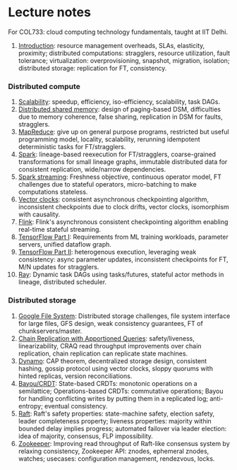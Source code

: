 # Lecture notes 
For COL733: cloud computing technology fundamentals, taught at IIT Delhi.

1. [Introduction](./why-cloud.md): resource management overheads, SLAs,
elasticity, proximity; distributed computations: stragglers, resource
utilization, fault tolerance; virtualization: overprovisioning, snapshot,
migration, isolation; distributed storage: replication for FT, consistency.

### Distributed compute
1. [Scalability](./compute-scalability.md): speedup, efficiency, iso-efficiency,
scalability, task DAGs.
2. [Distributed shared memory](./compute-dsm.md): design of paging-based DSM,
difficulties due to memory coherence, false sharing, replication in DSM for
faults, stragglers.
3. [MapReduce](./compute-mr.md): give up on general purpose programs, restricted
but useful programming model, locality, scalability, rerunning idempotent
deterministic tasks for FT/stragglers.
4. [Spark](./compute-rdd.md): lineage-based reexecution for FT/stragglers,
coarse-grained transformations for small lineage graphs, immutable distributed
data for consistent replication, wide/narrow dependencies.
5. [Spark streaming](./compute-dstreams.md): Freshness objective, continuous
operator model, FT challenges due to stateful operators, micro-batching to make
computations stateless.
6. [Vector clocks](./compute-vc.md): consistent asynchronous checkpointing
algorithm, inconsistent checkpoints due to clock drifts, vector clocks,
isomorphism with causality.
7. [Flink](./compute-flink.md): Flink's asynchronous consistent checkpointing
algorithm enabling real-time stateful streaming.
8. [TensorFlow Part I](./compute-tf-graph.md): Requirements from ML training
workloads, parameter servers, unified dataflow graph.
9. [TensorFlow Part II](./compute-tf): heterogenous execution, leveraging weak
consistency: async parameter updates, inconsistent checkpoints for FT, M/N
updates for stragglers.
10. [Ray](./compute-ray): Dynamic task DAGs using tasks/futures, stateful actor
methods in lineage, distributed scheduler. 

### Distributed storage
1. [Google File System](./storage-gfs.md): Distributed storage challenges, file
system interface for large files, GFS design, weak consistency guarantees, FT of
chunkservers/master.
2. [Chain Replication with Apportioned Queries](./storage-craq.md): safety/liveness,
linearizability, CRAQ read throughput improvements over chain replication, chain
replication can replicate state machines.
3. [Dynamo](./storage-dynamo.md): CAP theorem, decentralized storage design,
consistent hashing, gossip protocol using vector clocks, sloppy quorums with
hinted replicas, version reconciliations.
4. [Bayou/CRDT](./storage-ec.md): State-based CRDTs: monotonic operations on a 
semilattice; Operations-based CRDTs: commutative operations; Bayou for handling
conflicting writes by putting them in a replicated log; anti-entropy; eventual
consistency.
5. [Raft](./storage-raft.md): Raft's safety properties: state-machine safety,
election safety, leader completeness property; liveness properties: majority
within bounded delay implies progress; automated failover via leader election:
idea of majority, consensus, FLP impossibility. 
6. [Zookeeper](./storage-zookeeper.md): Improving read throughput of Raft-like
consensus system by relaxing consistency, Zookeeper API: znodes, ephemeral
znodes, watches; usecases: configuration management, rendezvous, locks.
